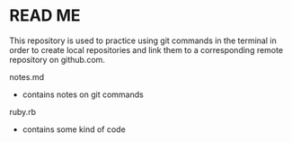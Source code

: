 # READ ME

This repository is used to practice using git commands in the terminal in order to create local repositories and link them to a corresponding remote repository on github.com. 

notes.md
- contains notes on git commands

ruby.rb
- contains some kind of code